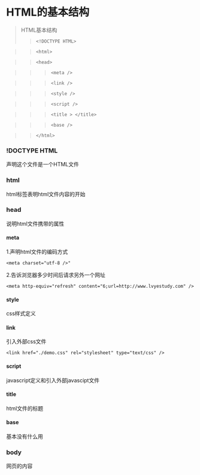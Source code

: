 # HTML的基本结构


> HTML基本结构
>> ```<!DOCTYPE HTML>```

>> ```<html>```

>> ```<head>```

>>> ```<meta />```

>>> ```<link />```

>>> ```<style />```

>>> ```<script />```

>>> ```<title > </title>```

>>> ```<base />```

>> ```</html>```
### !DOCTYPE HTML

声明这个文件是一个HTML文件

### html

 html标签表明html文件内容的开始

### head

 说明html文件携带的属性
#### meta
 1.声明html文件的编码方式

 ```<meta charset="utf-8 />"```

 2.告诉浏览器多少时间后请求另外一个网址 

 ```<meta http-equiv="refresh" content="6;url=http://www.lvyestudy.com" />```

#### style
 css样式定义
#### link 
 引入外部css文件

 ```<link href="./demo.css" rel="stylesheet" type="text/css" />``` 

#### script

javascript定义和引入外部javascipt文件

#### title

html文件的标题

#### base

 基本没有什么用

### body

 网页的内容